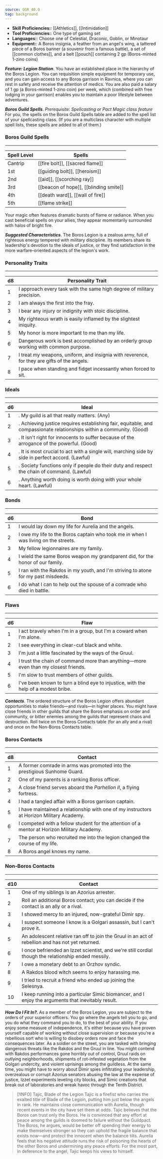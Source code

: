 ```yaml
---
source: GGR 40.0
tag: background
---
```



- **Skill Proficiencies:**: [[Athletics]], [[Intimidation]]
- **Tool Proficiencies:**: One type of gaming set
- **Languages:**: Choose one of Celestial, Draconic, Goblin, or Minotaur
- **Equipment:**: A Boros insignia, a feather from an angel's wing, a tattered piece of a Boros banner (a souvenir from a famous battle), a set of [[common clothes]], and a belt [[pouch]] containing 2 gp (Boros-minted 1-zino coins)


**_Feature: Legion Station_**. You have an established place in the hierarchy of the Boros Legion. You can requisition simple equipment for temporary use, and you can gain access to any Boros garrison in Ravnica, where you can rest in safety and receive the attention of medics. You are also paid a salary of 1 gp (a Boros-minted 1-zino coin) per week, which (combined with free lodging in your garrison) enables you to maintain a poor lifestyle between adventures.

**_Boros Guild Spells_**. _Prerequisite: Spellcasting or Pact Magic class feature_
For you, the spells on the Boros Guild Spells table are added to the spell list of your spellcasting class. (If you are a multiclass character with multiple spell lists, these spells are added to all of them.)
### Boros Guild Spells
---
|Spell Level|Spells|
|----|------------|
|Cantrip|[[fire bolt]], [[sacred flame]]|
|1st|[[guiding bolt]], [[heroism]]|
|2nd|[[aid]], [[scorching ray]]|
|3rd|[[beacon of hope]], [[blinding smite]]|
|4th|[[death ward]], [[wall of fire]]|
|5th|[[flame strike]]|

Your magic often features dramatic bursts of flame or radiance. When you cast beneficial spells on your allies, they appear momentarily surrounded with halos of bright fire.

**_Suggested Characteristics_**. The Boros Legion is a zealous army, full of righteous energy tempered with military discipline. Its members share its leadership's devotion to the ideals of justice, or they find satisfaction in the more warfare-oriented aspects of the legion's work.
### Personality Traits
---
|d8|Personality Trait|
|----|------------|
|1|I approach every task with the same high degree of military precision.|
|2|I am always the first into the fray.|
|3|I bear any injury or indignity with stoic discipline.|
|4|My righteous wrath is easily inflamed by the slightest iniquity.|
|5|My honor is more important to me than my life.|
|6|Dangerous work is best accomplished by an orderly group working with common purpose.|
|7|I treat my weapons, uniform, and insignia with reverence, for they are gifts of the angels.|
|8|I pace when standing and fidget incessantly when forced to sit.|

### Ideals
---
|d6|Ideal|
|----|------------|
|1|. My guild is all that really matters. (Any)|
|2|. Achieving justice requires establishing fair, equitable, and compassionate relationships within a community. (Good)|
|3|. It isn't right for innocents to suffer because of the arrogance of the powerful. (Good)|
|4|. It is most crucial to act with a single will, marching side by side in perfect accord. (Lawful)|
|5|. Society functions only if people do their duty and respect the chain of command. (Lawful)|
|6|. Anything worth doing is worth doing with your whole heart. (Lawful)|

### Bonds
---
|d6|Bond|
|----|------------|
|1|I would lay down my life for Aurelia and the angels.|
|2|I owe my life to the Boros captain who took me in when I was living on the streets.|
|3|My fellow legionnaires are my family.|
|4|I wield the same Boros weapon my grandparent did, for the honor of our family.|
|5|I ran with the Rakdos in my youth, and I'm striving to atone for my past misdeeds.|
|6|I do what I can to help out the spouse of a comrade who died in battle.|

### Flaws
---
|d6|Flaw|
|----|------------|
|1|I act bravely when I'm in a group, but I'm a coward when I'm alone.|
|2|I see everything in clear-cut black and white.|
|3|I'm just a little fascinated by the ways of the Gruul.|
|4|I trust the chain of command more than anything—more even than my closest friends.|
|5|I'm slow to trust members of other guilds.|
|6|I've been known to turn a blind eye to injustice, with the help of a modest bribe.|


**_Contacts_**. The ordered structure of the Boros Legion offers abundant opportunities to make friends—and rivals—in higher places. You might have close friends in other guilds that share the Boros emphasis on order and community, or bitter enemies among the guilds that represent chaos and destruction.
Roll twice on the Boros Contacts table (for an ally and a rival) and once on the Non-Boros Contacts table.
### Boros Contacts
---
|d8|Contact|
|----|------------|
|1|A former comrade in arms was promoted into the prestigious Sunhome Guard.|
|2|One of my parents is a ranking Boros officer.|
|3|A close friend serves aboard the _Parhelion II_, a flying fortress.|
|4|I had a tangled affair with a Boros garrison captain.|
|5|I have maintained a relationship with one of my instructors at Horizon Military Academy.|
|6|I competed with a fellow student for the attention of a mentor at Horizon Military Academy.|
|7|The person who recruited me into the legion changed the course of my life.|
|8|A Boros angel knows my name.|

### Non-Boros Contacts
---
|d10|Contact|
|----|------------|
|1|One of my siblings is an Azorius arrester.|
|2|Roll an additional Boros contact; you can decide if the contact is an ally or a rival.|
|3|I showed mercy to an injured, now-grateful Dimir spy.|
|4|I suspect someone I know is a Golgari assassin, but I can't prove it.|
|5|An adolescent relative ran off to join the Gruul in an act of rebellion and has not yet returned.|
|6|I once befriended an Izzet scientist, and we're still cordial though the relationship ended messily.|
|7|I owe a monetary debt to an Orzhov syndic.|
|8|A Rakdos blood witch seems to enjoy harassing me.|
|9|I tried to recruit a friend who ended up joining the Selesnya.|
|10|I keep running into a particular Simic biomancer, and I enjoy the arguments that inevitably result.|


**_How Do I Fit In?_**. As a member of the Boros Legion, you are subject to the orders of your superior officers. You go where the angels tell you to go, and you do what they command you to do, to the best of your ability. If you enjoy some measure of independence, it's either because you have proven yourself capable of working without close supervision or because you're a rebellious sort who is willing to disobey orders now and face the consequences later.
As a soldier on the street, you are tasked with bringing dangerous threats like the Rakdos and the Gruul in line. You might contend with Rakdos performances gone horribly out of control, Gruul raids on outlying neighborhoods, shipments of rot-infested vegetation from the Golgari undercity, and violent uprisings among the guildless. At the same time, you might have to worry about Dimir spies infiltrating your leadership, overzealous or corrupt Azorius senators abusing the law at the expense of justice, Izzet experiments leveling city blocks, and Simic creations that break out of laboratories and wreak havoc through the Tenth District.
> [!INFO] Tajic, Blade of the Legion
>Tajic is a firefist who carries the exalted title of Blade of the Legion, putting him just below the angels in rank. He maintains close communication with Aurelia, though recent events in the city have set them at odds. Tajic believes that the Boros can trust only the Boros. He is convinced that any effort at peace among the guilds is doomed to failure without the Guildpact. The Boros, he argues, would be better off spending their energy to make themselves stronger so they can uphold the fragile balance that exists now—and protect the innocent when the balance tilts. Aurelia feels that his negative attitude runs the risk of poisoning the hearts of the other Boros and undermining any peace efforts. For the most part, in deference to the angel, Tajic keeps his views to himself.

